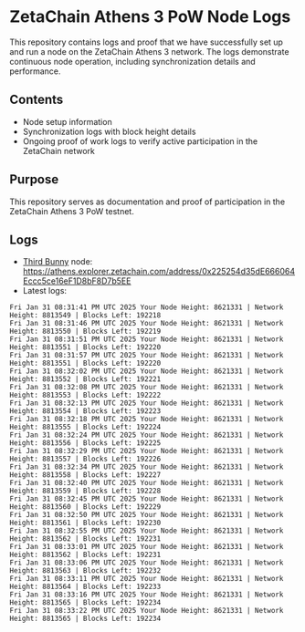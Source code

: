 # ZetaChain Athens 3 PoW Node Logs
This repository contains logs and proof that we have successfully set up and run a node on the ZetaChain Athens 3 network. The logs demonstrate continuous node operation, including synchronization details and performance.

## Contents
- Node setup information
- Synchronization logs with block height details
- Ongoing proof of work logs to verify active participation in the ZetaChain network

## Purpose
This repository serves as documentation and proof of participation in the ZetaChain Athens 3 PoW testnet.

## Logs

- [Third Bunny](https://thirdbunny.xyz/) node: https://athens.explorer.zetachain.com/address/0x225254d35dE666064Eccc5ce16eF1D8bF8D7b5EE
- Latest logs:
```
Fri Jan 31 08:31:41 PM UTC 2025 Your Node Height: 8621331 | Network Height: 8813549 | Blocks Left: 192218
Fri Jan 31 08:31:46 PM UTC 2025 Your Node Height: 8621331 | Network Height: 8813550 | Blocks Left: 192219
Fri Jan 31 08:31:51 PM UTC 2025 Your Node Height: 8621331 | Network Height: 8813551 | Blocks Left: 192220
Fri Jan 31 08:31:57 PM UTC 2025 Your Node Height: 8621331 | Network Height: 8813551 | Blocks Left: 192220
Fri Jan 31 08:32:02 PM UTC 2025 Your Node Height: 8621331 | Network Height: 8813552 | Blocks Left: 192221
Fri Jan 31 08:32:08 PM UTC 2025 Your Node Height: 8621331 | Network Height: 8813553 | Blocks Left: 192222
Fri Jan 31 08:32:13 PM UTC 2025 Your Node Height: 8621331 | Network Height: 8813554 | Blocks Left: 192223
Fri Jan 31 08:32:18 PM UTC 2025 Your Node Height: 8621331 | Network Height: 8813555 | Blocks Left: 192224
Fri Jan 31 08:32:24 PM UTC 2025 Your Node Height: 8621331 | Network Height: 8813556 | Blocks Left: 192225
Fri Jan 31 08:32:29 PM UTC 2025 Your Node Height: 8621331 | Network Height: 8813557 | Blocks Left: 192226
Fri Jan 31 08:32:34 PM UTC 2025 Your Node Height: 8621331 | Network Height: 8813558 | Blocks Left: 192227
Fri Jan 31 08:32:40 PM UTC 2025 Your Node Height: 8621331 | Network Height: 8813559 | Blocks Left: 192228
Fri Jan 31 08:32:45 PM UTC 2025 Your Node Height: 8621331 | Network Height: 8813560 | Blocks Left: 192229
Fri Jan 31 08:32:50 PM UTC 2025 Your Node Height: 8621331 | Network Height: 8813561 | Blocks Left: 192230
Fri Jan 31 08:32:55 PM UTC 2025 Your Node Height: 8621331 | Network Height: 8813562 | Blocks Left: 192231
Fri Jan 31 08:33:01 PM UTC 2025 Your Node Height: 8621331 | Network Height: 8813562 | Blocks Left: 192231
Fri Jan 31 08:33:06 PM UTC 2025 Your Node Height: 8621331 | Network Height: 8813563 | Blocks Left: 192232
Fri Jan 31 08:33:11 PM UTC 2025 Your Node Height: 8621331 | Network Height: 8813564 | Blocks Left: 192233
Fri Jan 31 08:33:16 PM UTC 2025 Your Node Height: 8621331 | Network Height: 8813565 | Blocks Left: 192234
Fri Jan 31 08:33:22 PM UTC 2025 Your Node Height: 8621331 | Network Height: 8813565 | Blocks Left: 192234
```
